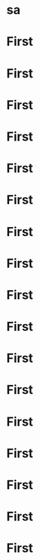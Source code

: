 # sa
# First
# First
# First
# First
# First
# First
# First
# First
# First
# First
# First
# First
# First
# First
# First
# First
# First
